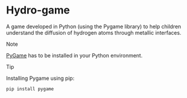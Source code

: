 # Hydro-game

A game developed in Python (using the Pygame library) to help children understand the diffusion of hydrogen atoms through metallic interfaces.

> [!NOTE]
> [PyGame](https://www.pygame.org/docs/) has to be installed in your Python environment.

> [!TIP]
> Installing Pygame using pip:
> ```
> pip install pygame
> ```
